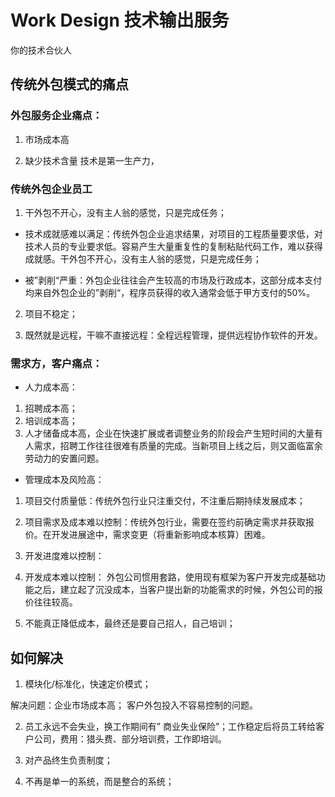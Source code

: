 
# Work Design 技术输出服务



你的技术合伙人

## 传统外包模式的痛点

### 外包服务企业痛点：

1. 市场成本高

2. 缺少技术含量
技术是第一生产力，


### 传统外包企业员工

1. 干外包不开心，没有主人翁的感觉，只是完成任务；
* 技术成就感难以满足：传统外包企业追求结果，对项目的工程质量要求低，对技术人员的专业要求低。容易产生大量重复性的复制粘贴代码工作，难以获得成就感。干外包不开心，没有主人翁的感觉，只是完成任务；

* 被”剥削“严重：外包企业往往会产生较高的市场及行政成本，这部分成本支付均来自外包企业的”剥削“，程序员获得的收入通常会低于甲方支付的50%。

2. 项目不稳定；

3. 既然就是远程，干嘛不直接远程：全程远程管理，提供远程协作软件的开发。

### 需求方，客户痛点：

* 人力成本高：

1. 招聘成本高；
2. 培训成本高；
3. 人才储备成本高，企业在快速扩展或者调整业务的阶段会产生短时间的大量有人需求，招聘工作往往很难有质量的完成。当新项目上线之后，则又面临富余劳动力的安置问题。

* 管理成本及风险高：

1. 项目交付质量低：传统外包行业只注重交付，不注重后期持续发展成本；
2. 项目需求及成本难以控制：传统外包行业，需要在签约前确定需求并获取报价。在开发进展途中，需求变更（将重新影响成本核算）困难。
3. 开发进度难以控制：

4. 开发成本难以控制：
外包公司惯用套路，使用现有框架为客户开发完成基础功能之后，建立起了沉没成本，当客户提出新的功能需求的时候，外包公司的报价往往较高。

5. 不能真正降低成本，最终还是要自己招人，自己培训；


## 如何解决

1. 模块化/标准化，快速定价模式；
 
解决问题：企业市场成本高； 客户外包投入不容易控制的问题。

2. 员工永远不会失业，换工作期间有” 商业失业保险”；工作稳定后将员工转给客户公司，费用：猎头费、部分培训费，工作即培训。

3. 对产品终生负责制度；

4. 不再是单一的系统，而是整合的系统；